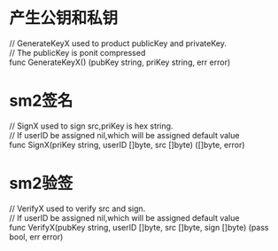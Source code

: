 # 产生公钥和私钥
// GenerateKeyX used to product publicKey and privateKey.   
// The publicKey is ponit compressed    
func GenerateKeyX() (pubKey string, priKey string, err error) 

# sm2签名
// SignX used to sign src,priKey is hex string.   
// If userID be assigned nil,which  will be assigned default value    
func SignX(priKey string, userID []byte, src []byte) ([]byte, error) 

# sm2验签
// VerifyX used to verify src and sign.   
// If userID be assigned nil,which  will be assigned default value    
func VerifyX(pubKey string, userID []byte, src []byte, sign []byte) (pass bool, err error)
